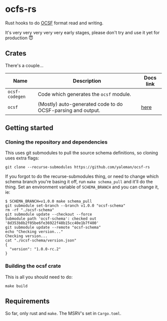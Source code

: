 # ocfs-rs

Rust hooks to do [OCSF](https://ocsf.io) format read and writing.

It's very very very very very early stages, please don't try and use it yet for production 😇

## Crates

There's a couple...

| Name           | Description                                                 | Docs link |
| ---            | ---                                                         | ---       |
| `ocsf-codegen` | Code which generates the `ocsf` module.                     |           |
| `ocsf`         | (Mostly) auto-generated code to do OCSF-parsing and output. | [here](https://yaleman.github.io/ocsf-rs/ocsf/) |

## Getting started

### Cloning the repository and dependencies

This uses git submodules to pull the source schema definitions, so cloning uses extra flags:

```shell
git clone --recurse-submodules https://github.com/yaleman/ocsf-rs
```

If you forgot to do the recurse-submodules thing, or need to change which schema branch you're basing it off, run `make schema_pull` and it'll do the thing. Set an environment variable of `SCHEMA_BRANCH` and you can change it, ie:

```shell
$ SCHEMA_BRANCH=v1.0.0 make schema_pull
git submodule set-branch --branch v1.0.0 "ocsf-schema"
rm -rf "./ocsf-schema"
git submodule update --checkout --force
Submodule path 'ocsf-schema': checked out '8d353b8b2f05be6fe36922f48b15cc40e1b7f400'
git submodule update --remote "ocsf-schema"
echo "Checking version..."
Checking version...
cat "./ocsf-schema/version.json"
{
  "version": "1.0.0-rc.2"
}
```

### Building the ocsf crate

This is all you should need to do:

```shell
make build
```

## Requirements

So far, only rust and `make`. The MSRV's set in `Cargo.toml`.
